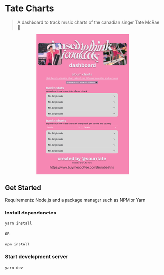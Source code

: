 # Tate Charts

> A dashboard to track music charts of the canadian singer Tate McRae 🎤

<p align='center'>
  <img width='300' src='./public/images/main-page.png'>
</p>

## Get Started

Requirements: Node.js and a package manager such as NPM or Yarn

### Install dependencies

```bash
yarn install

OR

npm install
```

### Start development server

```
yarn dev
```

